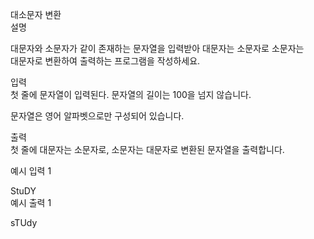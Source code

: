 대소문자 변환<br>
설명<br>

대문자와 소문자가 같이 존재하는 문자열을 입력받아 대문자는 소문자로 소문자는<br> 대문자로 변환하여 출력하는 프로그램을 작성하세요.<br>


입력<br>
첫 줄에 문자열이 입력된다. 문자열의 길이는 100을 넘지 않습니다.<br>

문자열은 영어 알파벳으로만 구성되어 있습니다.<br>


출력<br>
첫 줄에 대문자는 소문자로, 소문자는 대문자로 변환된 문자열을 출력합니다.<br>


예시 입력 1 <br>

StuDY<br>
예시 출력 1<br>

sTUdy<br>